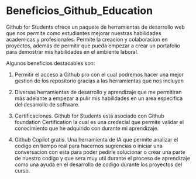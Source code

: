 # Beneficios_Github_Education

Github for Students ofrece un paquete de herramientas de desarrollo web que nos permite como estudiantes mejorar nuestras
habilidades academicas y profesionales. Permite la creacion y colaboracion en proyectos, además de permitir que pueda empezar 
a crear un portafolio para demostrar mis habilidades en el ambiente laboral.

Algunos beneficios destacables son: 
1. Permitir el acceso a Github pro con el cual podremos hacer una mejor gestion de los repositorio gracias a las herramientas
que nos incluyen

2. Diversas herramientas de desarrollo y aprendizaje que me permitiran más adelante a empezar a pulir mis habilidades en un
area especifica del desarrollo de software.

3. Certificaciones. Github for Students está asociado con Github foundation Certification la cual es una credecial que 
permite validar el conocimiento que he adquirido con durante mi aprendizaje.

4. Github Copilot gratis. Una herramienta de IA que permite analizar el codigo en tiempo real para hacernos sugrencias o iniciar una conversacion
con esta para poder pedirle solucionar o crear una parte de nuestro codigo y que sera muy util durante el proceso de aprendizaje como
una ayuda en el desarrollo de codigo durante los proyectos del curso.